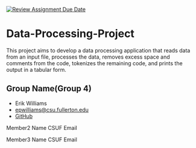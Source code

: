 [![Review Assignment Due Date](https://classroom.github.com/assets/deadline-readme-button-24ddc0f5d75046c5622901739e7c5dd533143b0c8e959d652212380cedb1ea36.svg)](https://classroom.github.com/a/WlsObx5l)
# Data-Processing-Project
This project aims to develop a data processing application that reads data from an input file, processes the data, removes excess space and comments from the code, tokenizes the remaining code, and prints the output in a tabular form.

## Group Name(Group 4)
- Erik Williams
- epwilliams@csu.fullerton.edu
- [GitHub](https://github.com/EPW80)

Member2 Name
CSUF Email

Member3 Name
CSUF Email
